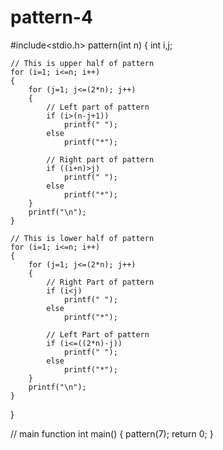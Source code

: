 # pattern-4
#include<stdio.h> 
pattern(int n) 
{ 
    int i,j; 
  
    // This is upper half of pattern 
    for (i=1; i<=n; i++) 
    { 
        for (j=1; j<=(2*n); j++) 
        { 
            // Left part of pattern 
            if (i>(n-j+1)) 
                printf(" "); 
            else
                printf("*"); 
                  
            // Right part of pattern 
            if ((i+n)>j) 
                printf(" "); 
            else
                printf("*"); 
        } 
        printf("\n"); 
    } 
      
    // This is lower half of pattern 
    for (i=1; i<=n; i++) 
    { 
        for (j=1; j<=(2*n); j++) 
        {  
            // Right Part of pattern 
            if (i<j) 
                printf(" "); 
            else
                printf("*"); 
              
            // Left Part of pattern 
            if (i<=((2*n)-j)) 
                printf(" "); 
            else
                printf("*"); 
        } 
        printf("\n"); 
    } 
} 
  
// main function 
int main() 
{ 
    pattern(7); 
    return 0; 
} 
